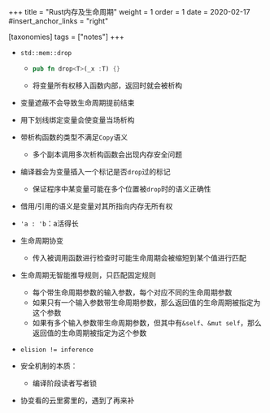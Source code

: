 +++
title = "Rust内存及生命周期"
weight = 1
order = 1
date = 2020-02-17
#insert_anchor_links = "right"

[taxonomies]
tags = ["notes"]
+++

- `std::mem::drop`

  - ```rust
    pub fn drop<T>(_x :T) {}
    ```

  - 将变量所有权移入函数内部，返回时就会被析构

- 变量遮蔽不会导致生命周期提前结束

- 用下划线绑定变量会使变量当场析构

- 带析构函数的类型不满足`Copy`语义

  - 多个副本调用多次析构函数会出现内存安全问题

- 编译器会为变量插入一个标记是否`drop`过的标记

  - 保证程序中某变量可能在多个位置被`drop`时的语义正确性

- 借用/引用的语义是变量对其所指向内存无所有权

- `'a : 'b`：a活得长

- 生命周期协变

  - 传入被调用函数进行检查时可能生命周期会被缩短到某个值进行匹配

- 生命周期无智能推导规则，只匹配固定规则

  - 每个带生命周期参数的输入参数，每个对应不同的生命周期参数
  - 如果只有一个输入参数带生命周期参数，那么返回值的生命周期被指定为这个参数
  - 如果有多个输入参数带生命周期参数，但其中有`&self`、`&mut self`，那么返回值的生命周期被指定为这个参数

- `elision != inference`

- 安全机制的本质：

  - 编译阶段读者写者锁

- 协变看的云里雾里的，遇到了再来补
